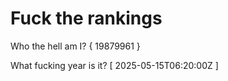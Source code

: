 # Fuck the rankings

Who the hell am I?
{ 19879961 }

What fucking year is it?
[ 2025-05-15T06:20:00Z ]
